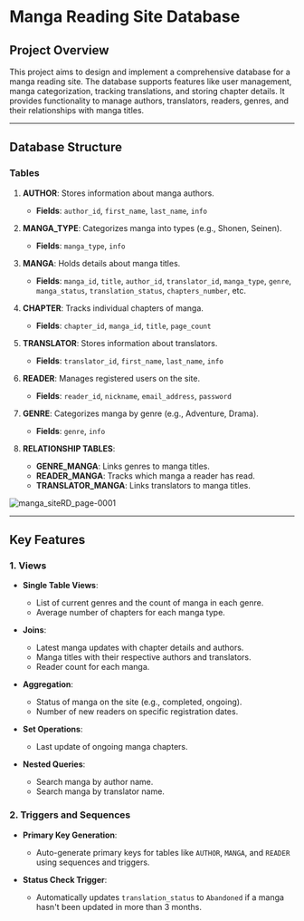 # Manga Reading Site Database

## Project Overview
This project aims to design and implement a comprehensive database for a manga reading site. The database supports features like user management, manga categorization, tracking translations, and storing chapter details. It provides functionality to manage authors, translators, readers, genres, and their relationships with manga titles.

---

## Database Structure

### Tables
1. **AUTHOR**: Stores information about manga authors.
   - **Fields**: `author_id`, `first_name`, `last_name`, `info`

2. **MANGA_TYPE**: Categorizes manga into types (e.g., Shonen, Seinen).
   - **Fields**: `manga_type`, `info`

3. **MANGA**: Holds details about manga titles.
   - **Fields**: `manga_id`, `title`, `author_id`, `translator_id`, `manga_type`, `genre`, `manga_status`, `translation_status`, `chapters_number`, etc.

4. **CHAPTER**: Tracks individual chapters of manga.
   - **Fields**: `chapter_id`, `manga_id`, `title`, `page_count`

5. **TRANSLATOR**: Stores information about translators.
   - **Fields**: `translator_id`, `first_name`, `last_name`, `info`

6. **READER**: Manages registered users on the site.
   - **Fields**: `reader_id`, `nickname`, `email_address`, `password`

7. **GENRE**: Categorizes manga by genre (e.g., Adventure, Drama).
   - **Fields**: `genre`, `info`

8. **RELATIONSHIP TABLES**:
   - **GENRE_MANGA**: Links genres to manga titles.
   - **READER_MANGA**: Tracks which manga a reader has read.
   - **TRANSLATOR_MANGA**: Links translators to manga titles.

![manga_siteRD_page-0001](https://github.com/user-attachments/assets/f47333ee-e40b-4406-9282-654cd86c2bd1)

---

## Key Features

### 1. Views
- **Single Table Views**:
  - List of current genres and the count of manga in each genre.
  - Average number of chapters for each manga type.

- **Joins**:
  - Latest manga updates with chapter details and authors.
  - Manga titles with their respective authors and translators.
  - Reader count for each manga.

- **Aggregation**:
  - Status of manga on the site (e.g., completed, ongoing).
  - Number of new readers on specific registration dates.

- **Set Operations**:
  - Last update of ongoing manga chapters.

- **Nested Queries**:
  - Search manga by author name.
  - Search manga by translator name.

### 2. Triggers and Sequences
- **Primary Key Generation**:
  - Auto-generate primary keys for tables like `AUTHOR`, `MANGA`, and `READER` using sequences and triggers.

- **Status Check Trigger**:
  - Automatically updates `translation_status` to `Abandoned` if a manga hasn't been updated in more than 3 months.
